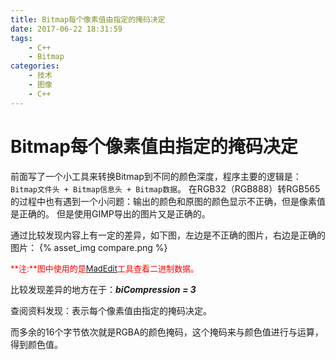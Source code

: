 ```yaml
---
title: Bitmap每个像素值由指定的掩码决定
date: 2017-06-22 18:31:59
tags:
	- C++
	- Bitmap
categories:
	- 技术
	- 图像
	- C++
---
```

# Bitmap每个像素值由指定的掩码决定

前面写了一个小工具来转换Bitmap到不同的颜色深度，程序主要的逻辑是：
`Bitmap文件头 + Bitmap信息头 + Bitmap数据`。
在RGB32（RGB888）转RGB565的过程中也有遇到一个小问题：输出的颜色和原图的颜色显示不正确，但是像素值是正确的。
但是使用GIMP导出的图片又是正确的。

通过比较发现内容上有一定的差异，如下图，左边是不正确的图片，右边是正确的图片：
{% asset_img compare.png %}

<font size="2px" color=#ff0000>**注:**图中使用的是[MadEdit](https://sourceforge.net/projects/madedit/ "MadEdit")工具查看二进制数据。</font>

比较发现差异的地方在于：***biCompression = 3***

查阅资料发现：表示每个像素值由指定的掩码决定。

而多余的16个字节依次就是RGBA的颜色掩码，这个掩码来与颜色值进行与运算，得到颜色值。 